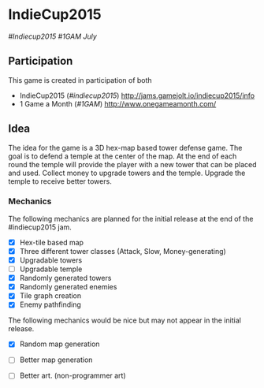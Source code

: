 # IndieCup2015
_#Indiecup2015 #1GAM July_

## Participation
This game is created in participation of both
+ IndieCup2015 (_#indiecup2015_) http://jams.gamejolt.io/indiecup2015/info
+ 1 Game a Month (_#1GAM_) http://www.onegameamonth.com/

## Idea 
The idea for the game is a 3D hex-map based tower defense game. The goal is to defend a temple at the center of the map. At the end of each round the temple will provide the player with a new tower that can be placed and used. Collect money to upgrade towers and the temple. Upgrade the temple to receive better towers.

### Mechanics
The following mechanics are planned for the initial release at the end of the #indiecup2015 jam.
- [x] Hex-tile based map
- [x] Three different tower classes (Attack, Slow, Money-generating)
- [x] Upgradable towers
- [ ] Upgradable temple
- [x] Randomly generated towers
- [x] Randomly generated enemies
- [x] Tile graph creation 
- [x] Enemy pathfinding

The following mechanics would be nice but may not appear in the initial release.
- [x] Random map generation
- [ ] Better map generation
- [ ] Better art. (non-programmer art)



